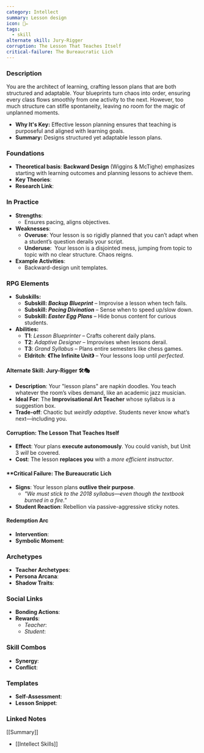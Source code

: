 ```yaml
---
category: Intellect
summary: Lesson design
icon: 📜✏️
tags:
  - skill
alternate skill: Jury-Rigger
corruption: The Lesson That Teaches Itself
critical-failure: The Bureaucratic Lich
---
```


### **Description**  
You are the architect of learning, crafting lesson plans that are both structured and adaptable. Your blueprints turn chaos into order, ensuring every class flows smoothly from one activity to the next. However, too much structure can stifle spontaneity, leaving no room for the magic of unplanned moments.
- **Why It's Key:** Effective lesson planning ensures that teaching is purposeful and aligned with learning goals.
- **Summary:** Designs structured yet adaptable lesson plans.

### **Foundations**  
- **Theoretical basis**: **Backward Design** (Wiggins & McTighe) emphasizes starting with learning outcomes and planning lessons to achieve them.
- **Key Theories**: 
- **Research Link**: 

### **In Practice**  
- **Strengths**:  
	- Ensures pacing, aligns objectives.
- **Weaknesses**:  
	- **Overuse**: Your lesson is so rigidly planned that you can’t adapt when a student’s question derails your script.
	- **Underuse**:  Your lesson is a disjointed mess, jumping from topic to topic with no clear structure. Chaos reigns.
- **Example Activities**:  
	- Backward-design unit templates.

### **RPG Elements**  
- **Subskills:**
	- **Subskill: _Backup Blueprint_** – Improvise a lesson when tech fails.
	- **Subskill: _Pacing Divination_** – Sense when to speed up/slow down.
	- **Subskill: _Easter Egg Plans_** – Hide bonus content for curious students.
- **Abilities:**
	- **T1**: _Lesson Blueprinter_ – Crafts coherent daily plans.
	- **T2**: _Adaptive Designer_ – Improvises when lessons derail.
	- **T3**: _Grand Syllabus_ – Plans entire semesters like chess games.
	- **Eldritch**: **《The Infinite Unit》** – Your lessons loop until _perfected_.
#### **Alternate Skill: Jury-Rigger** 🛠️🎭
- **Description**: Your "lesson plans" are napkin doodles. You teach whatever the room’s vibes demand, like an academic jazz musician.
- **Ideal For**: The **Improvisational Art Teacher** whose syllabus is a suggestion box.
- **Trade-off**: Chaotic but _weirdly adaptive_. Students never know what’s next—including you.
#### **Corruption: The Lesson That Teaches Itself**
- **Effect**: Your plans **execute autonomously**. You could vanish, but Unit 3 _will_ be covered.
- **Cost**: The lesson **replaces you** with a _more efficient instructor_.
#### **Critical Failure: The Bureaucratic Lich
- **Signs**: Your lesson plans **outlive their purpose**.
    - _"We _must_ stick to the 2018 syllabus—even though the textbook burned in a fire."_
- **Student Reaction**: Rebellion via passive-aggressive sticky notes.
#### **Redemption Arc**  
- **Intervention**: 
- **Symbolic Moment**: 

### **Archetypes**  
- **Teacher Archetypes**: 
- **Persona Arcana**: 
- **Shadow Traits**: 

### **Social Links**  
- **Bonding Actions**: 
- **Rewards**:  
  - *Teacher*: 
  - *Student*: 

### **Skill Combos**  
- **Synergy**: 
- **Conflict**:  

### **Templates**  
- **Self-Assessment**: 
- **Lesson Snippet**: 

### **Linked Notes**  
[[Summary]]
- [[Intellect Skills]]